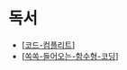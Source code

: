 # 독서

- [[코드-컴플리트]]
- [[쏙쏙-들어오는-함수형-코딩]]

[//begin]: # "Autogenerated link references for markdown compatibility"
[코드-컴플리트]: 코드-컴플리트.md "코드-컴플리트"
[쏙쏙-들어오는-함수형-코딩]: 쏙쏙-들어오는-함수형-코딩.md "쏙쏙 들어오는 함수형 코딩"
[//end]: # "Autogenerated link references"
